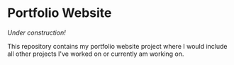 # Portfolio Website

_Under construction!_

This repository contains my portfolio website project where I would include all other projects I've worked on or currently am working on.
